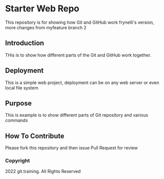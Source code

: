 # Starter Web Repo

This repository is for showing how Git and GitHub work frynelli's version, more changes from myfeature branch 2

## Introduction
THis is to show how different parts of the Git and GitHub work together.
## Deployment
This is a simple web project, deployment can be on any web server or even local file system
## Purpose

This is example is to show different parts of Git repository and various commands 

## How To Contribute
Please fork this repository and then issue Pull Request for review

### Copyright
2022 git.training. All Rights Reserved
